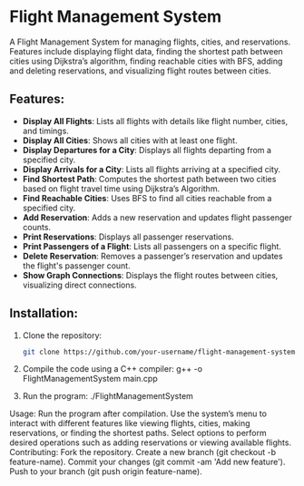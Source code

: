 # Flight Management System

A Flight Management System for managing flights, cities, and reservations. Features include displaying flight data, finding the shortest path between cities using Dijkstra’s algorithm, finding reachable cities with BFS, adding and deleting reservations, and visualizing flight routes between cities.

## Features:
- **Display All Flights**: Lists all flights with details like flight number, cities, and timings.
- **Display All Cities**: Shows all cities with at least one flight.
- **Display Departures for a City**: Displays all flights departing from a specified city.
- **Display Arrivals for a City**: Lists all flights arriving at a specified city.
- **Find Shortest Path**: Computes the shortest path between two cities based on flight travel time using Dijkstra’s Algorithm.
- **Find Reachable Cities**: Uses BFS to find all cities reachable from a specified city.
- **Add Reservation**: Adds a new reservation and updates flight passenger counts.
- **Print Reservations**: Displays all passenger reservations.
- **Print Passengers of a Flight**: Lists all passengers on a specific flight.
- **Delete Reservation**: Removes a passenger’s reservation and updates the flight's passenger count.
- **Show Graph Connections**: Displays the flight routes between cities, visualizing direct connections.

## Installation:
1. Clone the repository:
   ```bash
   git clone https://github.com/your-username/flight-management-system.git

2. Compile the code using a C++ compiler:
g++ -o FlightManagementSystem main.cpp

3. Run the program:
./FlightManagementSystem

Usage:
Run the program after compilation.
Use the system’s menu to interact with different features like viewing flights, cities, making reservations, or finding the shortest paths.
Select options to perform desired operations such as adding reservations or viewing available flights.
Contributing:
Fork the repository.
Create a new branch (git checkout -b feature-name).
Commit your changes (git commit -am 'Add new feature').
Push to your branch (git push origin feature-name).



